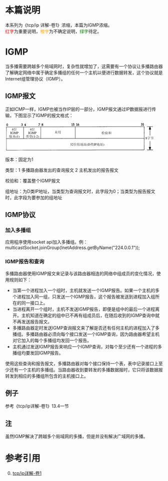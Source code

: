 # 本篇说明
本系列为《tcp/ip 详解-卷1》浓缩，本篇为IGMP浓缩。<br>
<span style="color:red">红字</span>为重要说明，<span style="color:orange">橙字</span>为不确定说明，<span style="color:green">绿字</span>待定。

# IGMP
当多播需要跨越多个局域网时，复杂性就增加了，这需要有一个协议让多播路由器了解确定网络中属于确定多播组的任何一个主机以便进行数据转发，这个协议就是Internet组管理协议（IGMP）。

## IGMP报文
正如ICMP一样，IGMP也被当作IP层的一部分，IGMP报文通过IP数据报进行传输，下图显示了IGMP的报文格式：

![](./igmp/IGMP报文.png)

版本：固定为1

类型：1 多播路由器发出的查询报文 2 主机发出的报告报文

校验和：覆盖整个IGMP报文

组地址：为D类IP地址，当类型为查询报文时，此字段为0；当类型为报告报文时，此字段为要参加的组地址

## IGMP协议
### 加入多播组
应用程序使用socket api加入多播组。例：multicastSocket.joinGroup(InetAddress.getByName("224.0.0.1"));

### IGMP报告和查询
多播路由器使用IGMP报文来记录与该路由器相连的网络中组成员的变化情况，使用规则如下：

- 当第一个进程加入一个组时，主机就发送一个IGMP报告。如果一个主机的多个进程加入同一组，只发送一个IGMP报告，这个报告被发送到进程加入组所在的同一接口上。
- 当进程离开一个组时，主机不发送IGMP报告，即便是组中的最后一个进程离开。主机知道在确定的组中已不再有组成员后，在随后收到的IGMP查询中就不再发送报告报文。
- 多播路由器定时发送IGMP查询报文来了解是否还有任何主机的进程加入了多播组。多播路由器必须向每个接口发送一个IGMP查询，因为路由器希望主机对它加入的每个多播组均发回一个报告。
- 主机通过发送IGMP报告来响应一个IGMP查询，对每个至少还有一个进程的多播组均要发回IGMP报告。

使用这些查询和报告报文，多播路由器对每个接口保持一个表，表中记录接口上至少还有一个主机的多播组。当路由器收到要转发的多播数据报时，它只将该数据报转发到相应的多播组所包含的主机接口上。

## 例子
参考《tcp/ip详解-卷1》13.4一节

## 注
虽然IGMP解决了跨越多个局域网的多播，但是并没有解决广域网的多播。

# 参考引用
0. [tcp/ip详解-卷1](https://book.douban.com/subject/1088054/)
